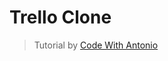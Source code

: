 # Trello Clone

> Tutorial by [Code With Antonio](https://github.com/AntonioErdeljac/next13-trellohttps://)

